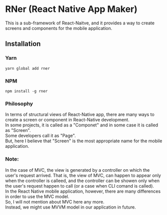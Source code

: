 # RNer (React Native App Maker)  

This is a sub-framework of React-Naitve, and it provides a way to create screens and components for the mobile application.  

## Installation
### Yarn
```
yarn global add rner
```

### NPM
```
npm install -g rner
```



### Philosophy
In terms of structural views of React-Native app, there are many ways to create a screen or component in React-Native development.  
In some projects, it is called as a "Componet" and in some case it is called as "Screen".  
Some developers call it as "Page".  
But, here I believe that "Screen" is the most appropriate name for the mobile application.  


### Note:  
In the case of MVC, the view is generated by a controller on which the user's request arrived.
That is, the view of MVC, can happen to appear only when the controller is calleed, and the controller can be showen only when the user's request happen to call (or a case when CLI comand is called).  
In the React Native mobile application, however, there are many differences in order to use the MVC model.  
So, I will not mention about MVC here any more.  
Instead, we might use MVVM model in our application in future.  


